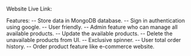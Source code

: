 Website Live Link: 

Features:
-- Store data in MongoDB database. 
-- Sign in authentication using google.
-- User friendly.
-- Admin feature who can manage all available products.
-- Update the available products.
-- Delete the unavailable products from UI.
-- Exclusive spinner.
-- User total order history.
-- Order product feature like e-commerce website.